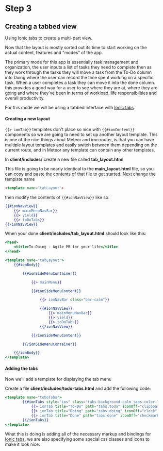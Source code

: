 # Step 3
## Creating a tabbed view
Using Ionic tabs to create a multi-part view.

Now that the layout is mostly sorted out its time to start working on the actual content, features and "modes" of the app.

The primary mode for this app is essentially task management and organization, the user inputs a list of tasks they need to complete then as they work through the tasks they will move a task from the To-Do column into Doing where the user can record the time spent working on a specific task. When a user completes a task they can move it into the done column. this provides a good way for a user to see where they are at, where they are going and where they've been in terms of workload, life responsibilities and overall productivity.

For this mode we will be using a tabbed interface with [Ionic tabs](https://github.com/meteoric/demo/tree/master/client/templates/tabs). 

#### Creating a new layout 

``` {{> ionTab}} ``` templates don't place so nice with ``` {{#ionContent}} ``` components so we are going to need to set up another layout template. This is one of the nice things about Meteor and iron:router, is that you can have multiple layout templates and easily switch between them depending on the current route, and in Meteor any template can contain any other templates.

In **client/includes/** create a new file called **tab_layout.html**

This file is going to be nearly identical to the **main_layout.html** file, so you can copy and paste the contents of that file to get started. Next change the template name 

```html
<template name="tabLayout">
```
then modify the contents of ``` {{#ionNavView}} ``` like so:

```handlebars
{{#ionNavView}}
	{{> mainMenuNavBar}}
	{{> yield}}
	{{> toDoTabs}}
{{/ionNavView}}
```

When your done **client/includes/tab_layout.html** should look like this:

```handlebars
<head>
    <title>To-Doing - Agile PM for your life</title>
</head>

<template name="tabLayout">
    {{#ionBody}}

        {{#ionSideMenuContainer}}

            {{> mainMenu}}

            {{#ionSideMenuContent}}

                {{> ionNavBar class="bar-calm"}}

                {{#ionNavView}}
                    {{> mainMenuNavBar}}
                    {{> yield}}
                    {{> toDoTabs}}
                {{/ionNavView}}

            {{/ionSideMenuContent}}

        {{/ionSideMenuContainer}}

    {{/ionBody}}
</template>

```

#### Adding the tabs

Now we'll add a template for displaying the tab menu

Create a file **client/includes/todo-tabs.html** and add the following code:

```handlebars
<template name="toDoTabs">
        {{#ionTabs style="ios" class="tabs-background-calm tabs-color-light tabs-top tabs-icon-left"}}
            {{> ionTab title="To-Do" path="tabs.todo" iconOff="clipboard" iconOn="clipboard"}}
            {{> ionTab title="Doing" path="tabs.doing" iconOff="clock" iconOn="clock"}}
            {{> ionTab title="Done" path="tabs.done" iconOff="checkmark-round" iconOn="checkmark-round"}}
        {{/ionTabs}}
</template>
```

What this is doing is adding all of the necessary markup and bindings for [Ionic tabs](http://ionicframework.com/docs/api/directive/ionTabs/), we are also specifying some special css classes and icons to make it look nice.


